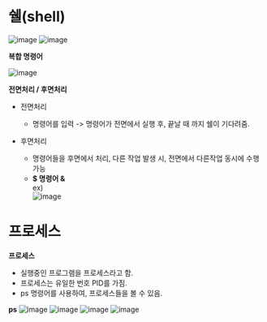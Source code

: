 # 쉘(shell)

![image](https://github.com/mooner1213/SystemPgm/assets/162667655/aaaaa9be-8573-4df0-8929-fb837fc7d675)
![image](https://github.com/mooner1213/SystemPgm/assets/162667655/3f875583-60c6-4609-8cfc-3b838c7363eb)

**복합 명령어**

![image](https://github.com/mooner1213/SystemPgm/assets/162667655/bb8ad2bd-859f-4e5b-a693-23fa0d680df7)

**전면처리 / 후면처리**

- 전면처리<br>
  * 명령어를 입력 -> 명령어가 전면에서 실행 후, 끝날 때 까지 쉘이 기다려줌.<br>

- 후면처리<br>
  * 명령어들을 후면에서 처리, 다른 작업 발생 시, 전면에서 다른작업 동시에 수행가능<br>
  * **$ 명령어 &** <br>
  ex)<br>
  ![image](https://github.com/mooner1213/SystemPgm/assets/162667655/094efb4a-a0b2-451a-bff8-c2c4041b56d3)

# 프로세스

**프로세스**<br>
- 실행중인 프로그램을 프로세스라고 함.<br>
- 프로세스는 유일한 번호 PID를 가짐.<br>
- ps 명령어를 사용하여, 프로세스들을 볼 수 있음.<br>

**ps**
![image](https://github.com/mooner1213/SystemPgm/assets/162667655/3eb5c1dc-6cbe-449f-b80a-a17aa48160d6)
![image](https://github.com/mooner1213/SystemPgm/assets/162667655/b7f79304-e81e-4e24-bc9e-c5773562e429)
![image](https://github.com/mooner1213/SystemPgm/assets/162667655/496a060e-b926-4dfe-8a56-3bdb39f40aac)
![image](https://github.com/mooner1213/SystemPgm/assets/162667655/2d75714d-b630-4ef1-97f8-718f0c8b6173)
